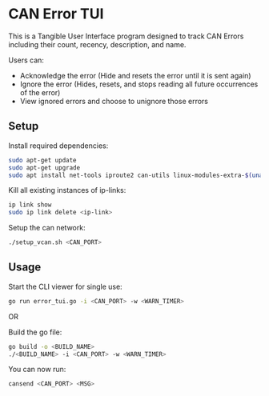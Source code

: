 # CAN Error TUI

This is a Tangible User Interface program designed to track CAN Errors including their count, recency, description, and name.

Users can:

- Acknowledge the error (Hide and resets the error until it is sent again)
- Ignore the error (Hides, resets, and stops reading all future occurrences of the error)
- View ignored errors and choose to unignore those errors

## Setup

Install required dependencies:

```bash
sudo apt-get update
sudo apt-get upgrade
sudo apt install net-tools iproute2 can-utils linux-modules-extra-$(uname  -r)
```

Kill all existing instances of ip-links:

```bash
ip link show
sudo ip link delete <ip-link>
```

Setup the can network:

```bash
./setup_vcan.sh <CAN_PORT>
```

## Usage

Start the CLI viewer for single use:

```bash
go run error_tui.go -i <CAN_PORT> -w <WARN_TIMER>
```

OR

Build the go file:

```bash
go build -o <BUILD_NAME>
./<BUILD_NAME> -i <CAN_PORT> -w <WARN_TIMER>
```

You can now run:

```bash
cansend <CAN_PORT> <MSG>
```
